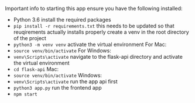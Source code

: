 Important info to starting this app
ensure you have the following installed:
- Python 3.6
install the required packages
- `pip install -r requirements.txt` this needs to be updated so that reuqirements actually installs properly
 create a venv in the root directory of the project
- `python3 -m venv venv`
activate the virtual environment
 For Mac:
- `source venv/bin/activate`
  For Windows:
- `venv\Scripts\activate`
navigate to the flask-api directory and activate the virtual environment
- `cd flask-api`
  Mac:
- `source venv/bin/activate`
  Windows:
- `venv\Scripts\activate`
run the app api first
- `python3 app.py`
run the frontend app
- `npm start`